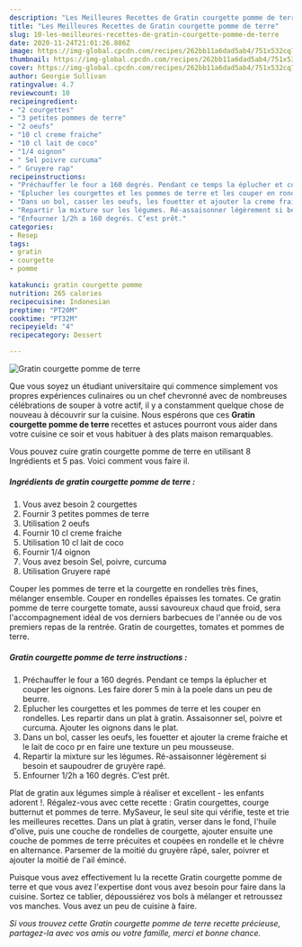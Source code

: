 ```yaml
---
description: "Les Meilleures Recettes de Gratin courgette pomme de terre"
title: "Les Meilleures Recettes de Gratin courgette pomme de terre"
slug: 10-les-meilleures-recettes-de-gratin-courgette-pomme-de-terre
date: 2020-11-24T21:01:26.886Z
image: https://img-global.cpcdn.com/recipes/262bb11a6dad5ab4/751x532cq70/gratin-courgette-pomme-de-terre-photo-principale-de-la-recette.jpg
thumbnail: https://img-global.cpcdn.com/recipes/262bb11a6dad5ab4/751x532cq70/gratin-courgette-pomme-de-terre-photo-principale-de-la-recette.jpg
cover: https://img-global.cpcdn.com/recipes/262bb11a6dad5ab4/751x532cq70/gratin-courgette-pomme-de-terre-photo-principale-de-la-recette.jpg
author: Georgie Sullivan
ratingvalue: 4.7
reviewcount: 10
recipeingredient:
- "2 courgettes"
- "3 petites pommes de terre"
- "2 oeufs"
- "10 cl creme fraiche"
- "10 cl lait de coco"
- "1/4 oignon"
- " Sel poivre curcuma"
- " Gruyere rap"
recipeinstructions:
- "Préchauffer le four a 160 degrés. Pendant ce temps la éplucher et couper les oignons. Les faire dorer 5 min à la poele dans un peu de beurre."
- "Eplucher les courgettes et les pommes de terre et les couper en rondelles. Les repartir dans un plat à gratin. Assaisonner sel, poivre et curcuma. Ajouter les oignons dans le plat."
- "Dans un bol, casser les oeufs, les fouetter et ajouter la creme fraiche et le lait de coco pr en faire une texture un peu mousseuse."
- "Repartir la mixture sur les légumes. Ré-assaisonner légèrement si besoin et saupoudrer de gruyère rapé."
- "Enfourner 1/2h a 160 degrés. C’est prêt."
categories:
- Resep
tags:
- gratin
- courgette
- pomme

katakunci: gratin courgette pomme 
nutrition: 265 calories
recipecuisine: Indonesian
preptime: "PT20M"
cooktime: "PT32M"
recipeyield: "4"
recipecategory: Dessert

---
```



![Gratin courgette pomme de terre](https://img-global.cpcdn.com/recipes/262bb11a6dad5ab4/751x532cq70/gratin-courgette-pomme-de-terre-photo-principale-de-la-recette.jpg)

Que vous soyez un étudiant universitaire qui commence simplement vos propres expériences culinaires ou un chef chevronné avec de nombreuses célébrations de souper à votre actif, il y a constamment quelque chose de nouveau à découvrir sur la cuisine. Nous espérons que ces <strong> Gratin courgette pomme de terre </strong> recettes et astuces pourront vous aider dans votre cuisine ce soir et vous habituer à des plats maison remarquables.

<!--inarticleads1-->

Vous pouvez cuire gratin courgette pomme de terre en utilisant 8 Ingrédients et 5 pas. Voici comment vous faire il.

##### Ingrédients de gratin courgette pomme de terre :

1. Vous avez besoin 2 courgettes
1. Fournir 3 petites pommes de terre
1. Utilisation 2 oeufs
1. Fournir 10 cl creme fraiche
1. Utilisation 10 cl lait de coco
1. Fournir 1/4 oignon
1. Vous avez besoin  Sel, poivre, curcuma
1. Utilisation  Gruyere rapé


Couper les pommes de terre et la courgette en rondelles très fines, mélanger ensemble. Couper en rondelles épaisses les tomates. Ce gratin pomme de terre courgette tomate, aussi savoureux chaud que froid, sera l&#39;accompagnement idéal de vos derniers barbecues de l&#39;année ou de vos premiers repas de la rentrée. Gratin de courgettes, tomates et pommes de terre. 

<!--inarticleads2-->

##### Gratin courgette pomme de terre instructions :

1. Préchauffer le four a 160 degrés. Pendant ce temps la éplucher et couper les oignons. Les faire dorer 5 min à la poele dans un peu de beurre.
1. Eplucher les courgettes et les pommes de terre et les couper en rondelles. Les repartir dans un plat à gratin. Assaisonner sel, poivre et curcuma. Ajouter les oignons dans le plat.
1. Dans un bol, casser les oeufs, les fouetter et ajouter la creme fraiche et le lait de coco pr en faire une texture un peu mousseuse.
1. Repartir la mixture sur les légumes. Ré-assaisonner légèrement si besoin et saupoudrer de gruyère rapé.
1. Enfourner 1/2h a 160 degrés. C’est prêt.


Plat de gratin aux légumes simple à réaliser et excellent - les enfants adorent !. Régalez-vous avec cette recette : Gratin courgettes, courge butternut et pommes de terre. MySaveur, le seul site qui vérifie, teste et trie les meilleures recettes. Dans un plat à gratin, verser dans le fond, l&#39;huile d&#39;olive, puis une couche de rondelles de courgette, ajouter ensuite une couche de pommes de terre précuites et coupées en rondelle et le chèvre en alternance. Parsemer de la moitié du gruyère râpé, saler, poivrer et ajouter la moitié de l&#39;ail émincé. 

<!--inarticleads1-->

<p>
Puisque vous avez effectivement lu la recette Gratin courgette pomme de terre et que vous avez l'expertise dont vous avez besoin pour faire dans la cuisine. Sortez ce tablier, dépoussiérez vos bols à mélanger et retroussez vos manches. Vous avez un peu de cuisine à faire.
</p>

<p>
<i>Si vous trouvez cette Gratin courgette pomme de terre recette précieuse, partagez-la avec vos amis ou votre famille, merci et bonne chance.</i>
</p>
